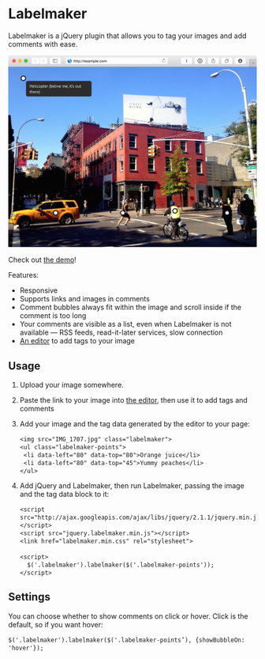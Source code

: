 # Labelmaker
Labelmaker is a jQuery plugin that allows you to tag your images and add comments with ease.

[![labelmaker](demo/labelmaker.jpg)](http://arturi.github.io/labelmaker)

Check out [the demo](http://arturi.github.io/labelmaker)!

Features:
* Responsive
* Supports links and images in comments
* Comment bubbles always fit within the image and scroll inside if the comment is too long
* Your comments are visible as a list, even when Labelmaker is not available — RSS feeds, read-it-later services, slow connection
* [An editor](http://arturi.github.io/labelmaker/editor/) to add tags to your image

## Usage
1. Upload your image somewhere.
2. Paste the link to your image into [the editor](http://arturi.github.io/labelmaker/editor/), then use it to add tags and comments
3. Add your image and the tag data generated by the editor to your page:

    ```
   <img src="IMG_1707.jpg" class="labelmaker">
   <ul class="labelmaker-points">
     <li data-left="80" data-top="80">Orange juice</li>
     <li data-left="80" data-top="45">Yummy peaches</li>
   </ul>
   ```
4. Add jQuery and Labelmaker, then run Labelmaker, passing the image and the tag data block to it:

    ```
    <script src="http://ajax.googleapis.com/ajax/libs/jquery/2.1.1/jquery.min.js"></script>
    <script src="jquery.labelmaker.min.js"></script>
    <link href="labelmaker.min.css" rel="stylesheet">

    <script>
      $('.labelmaker').labelmaker($('.labelmaker-points'));
    </script>
    ```

## Settings
You can choose whether to show comments on click or hover. Click is the default, so if you want hover:
```
$('.labelmaker').labelmaker($('.labelmaker-points’), {showBubbleOn: 'hover'});
```
